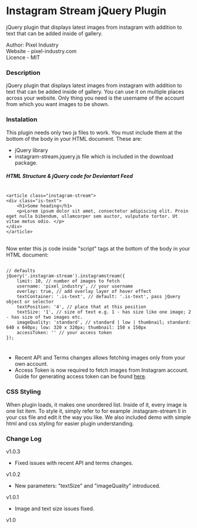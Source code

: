 Instagram Stream jQuery Plugin
=================================

jQuery plugin that displays latest images from instagram with addition to text that can be added inside of gallery.

<p>Author: Pixel Industry<br />
Website - pixel-industry.com<br />
Licence - MIT</p>

<h3>Description</h3>
<p>
jQuery plugin that displays latest images from instagram with addition to text that can be added inside of gallery.
                        You can use it on multiple places across your website. Only thing you
                        need is the username of the account from which you want images
                        to be shown.
</p>

<h3>Instalation</h3>
<p>This plugin needs only two js files to work. You must include them at the bottom of the body in your HTML document. These are:</p>
<ul>
<li>jQuery library</li>
<li>instagram-stream.jquery.js file which is included in the download package.</li>
</ul>

<h5>HTML Structure & jQuery code for Deviantart Feed</h5>

<pre>
<code>
&#60;article class="instagram-stream"&#62;
&#60;div class="is-text"&#62;
    &#60;h1&#62;Some heading&#60;/h1&#62;
    &#60;p&#62;Lorem ipsum dolor sit amet, consectetur adipiscing elit. Proin eget nulla bibendum, ullamcorper sem auctor, vulputate tortor. Ut vitae metus odio. &#60;/p&#62;
&#60;/div&#62;
&#60;/article&#62;
</code>
</pre>

<p>Now enter this js code inside "script" tags at the bottom of the body in your HTML document:</p>
<pre>
<code>
// defaults
jQuery('.instagram-stream').instagramstream({
    limit: 10, // number of images to fetch
    username: 'pixel_industry', // your username
    overlay: true, // add overlay layer of hover effect
    textContainer: '.is-text', // default: '.is-text', pass jQuery object or selector
    textPosition: '4', // place that at this position
    textSize: '1', // size of text e.g. 1 - has size like one image; 2 - has size of two images etc.
    imageQuality: 'standard', // standard | low | thumbnail; standard: 640 x 640px; low: 320 x 320px; thumbnail: 150 x 150px
    accessToken: '' // your access token
});
</code>
</pre>

<h3></h3>
<ul>
<li>Recent API and Terms changes allows fetching images only from your own account.</li>
<li>Access Token is now required to fetch images from Instagram account. Guide for generating access token can be found <a href="http://jelled.com/instagram/access-token">here</a>.</li>
</ul>

<h3>CSS Styling</h3>
<p> When plugin loads, it makes one unordered list. Inside of it, every image is one list item. To style it, simply refer to for example .instagram-stream li in your css file and edit it the way you like. We also included demo with simple html and css styling for easier plugin understanding.</p>

<h3>Change Log</h3>
<p>v1.0.3</p>
<ul>
<li>Fixed issues with recent API and terms changes.</li>
</ul>
<p>v1.0.2</p>
<ul>
<li>New parameters: "textSize" and "imageQuality" introduced.</li>
</ul>
<p>v1.0.1</p>
<ul>
<li>Image and text size issues fixed.</li>
</ul>
<p>v1.0</p>




